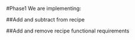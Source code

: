 #Phase1
We are implementing:

##Add and subtract from recipe

##Add and remove recipe functional requirements